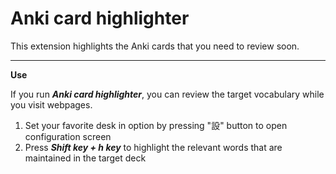 # Anki card highlighter
This extension highlights the Anki cards that you need to review soon.

---

**Use**

If you run <b><i>Anki card highlighter</i></b>, you can review the target vocabulary while you visit webpages. 

1. Set your favorite desk in option by pressing "設" button to open configuration screen
2. Press <b><i>Shift key + h key</i></b> to highlight the relevant words that are maintained in the target deck